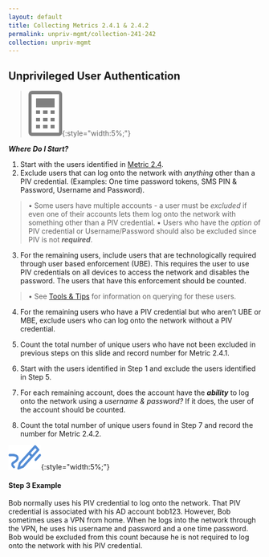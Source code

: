 ```yaml
---
layout: default
title: Collecting Metrics 2.4.1 & 2.4.2
permalink: unpriv-mgmt/collection-241-242
collection: unpriv-mgmt
---
```

## Unprivileged User Authentication
>![Calculator logo](../img/calc.png){:style="width:5%;"}


**_Where Do I Start?_**

1. Start with the users identified in [Metric 2.4](collection-24-25).
2. Exclude users that can log onto the network with *anything* other than a PIV credential. (Examples: One time password tokens, SMS PIN & Password, Username and Password).
>• Some users have multiple accounts - a user must be *excluded* if even one of their accounts lets them log onto the network with something other than a PIV credential.
>• Users who have the *option* of PIV credential or Username/Password should also be excluded since PIV is not **_required_**.

3. For the remaining users, include users that are technologically required through user based enforcement (UBE). This requires the user to use PIV credentials on all devices to access the network and disables the password. The users that have this enforcement should be counted.
>• See [Tools & Tips](../tools-tips/searchAD-PIV) for information on querying for these users.

4. For the remaining users who have a PIV credential but who aren’t UBE or MBE, exclude users who can log onto the network without a PIV credential.

5. Count the total number of unique users who have not been excluded in previous steps on this slide and record number for Metric 2.4.1.

6. Start with the users identified in Step 1 and exclude the users identified in Step 5.

7. For each remaining account, does the account have the **_ability_** to log onto the network using a *username & password?* If it does, the user of the account should be counted.

8. Count the total number of unique users found in Step 7 and record the number for Metric 2.4.2.

![pencil logo](../img/pencil.png){:style="width:5%;"}
<div class="usa-alert usa-alert-info">
  <div class="usa-alert-body">
    <p class="usa-alert-text"><H4>Step 3 Example</H4>
    Bob normally uses his PIV credential to log onto the network. That PIV credential is associated with his AD account bob123. However, Bob sometimes uses a VPN from home. When he logs into the network through the VPN, he uses his username and password and a one time password. Bob would be excluded from this count because he is not required to log onto the network with his PIV credential.</p>
</div>
</div>
